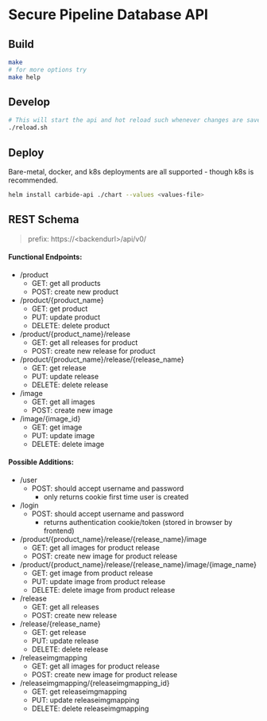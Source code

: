 # Secure Pipeline Database API 

## Build

```bash
make
# for more options try
make help
```

## Develop
```bash
# This will start the api and hot reload such whenever changes are saved to a .go file.
./reload.sh
```

## Deploy
Bare-metal, docker, and k8s deployments are all supported - though k8s is recommended.
```bash
helm install carbide-api ./chart --values <values-file>
```

## REST Schema
>prefix: https://\<backendurl\>/api/v0/

#### Functional Endpoints:
- /product
    - GET: get all products
    - POST: create new product
- /product/{product_name}
    - GET: get product
    - PUT: update product
    - DELETE: delete product
- /product/{product_name}/release
    - GET: get all releases for product
    - POST: create new release for product
- /product/{product_name}/release/{release_name}
    - GET: get release
    - PUT: update release
    - DELETE: delete release
- /image
    - GET: get all images
    - POST: create new image
- /image/{image_id}
    - GET: get image
    - PUT: update image
    - DELETE: delete image

#### Possible Additions:
- /user
    - POST: should accept username and password
        - only returns cookie first time user is created
- /login
    - POST: should accept username and password
        - returns authentication cookie/token (stored in browser by frontend)
- /product/{product_name}/release/{release_name}/image
    - GET: get all images for product release
    - POST: create new image for product release
- /product/{product_name}/release/{release_name}/image/{image_name}
    - GET: get image from product release
    - PUT: update image from product release
    - DELETE: delete image from product release
- /release
    - GET: get all releases
    - POST: create new release
- /release/{release_name}
    - GET: get release
    - PUT: update release
    - DELETE: delete release
- /releaseimgmapping
    - GET: get all images for product release
    - POST: create new image for product release
- /releaseimgmapping/{releaseimgmapping_id}
    - GET: get releaseimgmapping
    - PUT: update releaseimgmapping
    - DELETE: delete releaseimgmapping
